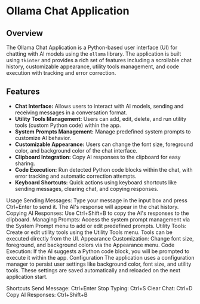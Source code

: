 # Ollama Chat Application

## Overview

The Ollama Chat Application is a Python-based user interface (UI) for chatting with AI models using the `ollama` library. The application is built using `tkinter` and provides a rich set of features including a scrollable chat history, customizable appearance, utility tools management, and code execution with tracking and error correction.

## Features

- **Chat Interface:** Allows users to interact with AI models, sending and receiving messages in a conversation format.
- **Utility Tools Management:** Users can add, edit, delete, and run utility tools (custom Python code) within the app.
- **System Prompts Management:** Manage predefined system prompts to customize AI behavior.
- **Customizable Appearance:** Users can change the font size, foreground color, and background color of the chat interface.
- **Clipboard Integration:** Copy AI responses to the clipboard for easy sharing.
- **Code Execution:** Run detected Python code blocks within the chat, with error tracking and automatic correction attempts.
- **Keyboard Shortcuts:** Quick actions using keyboard shortcuts like sending messages, clearing chat, and copying responses.

Usage
Sending Messages: Type your message in the input box and press Ctrl+Enter to send it. The AI's response will appear in the chat history.
Copying AI Responses: Use Ctrl+Shift+B to copy the AI's responses to the clipboard.
Managing Prompts: Access the system prompt management via the System Prompt menu to add or edit predefined prompts.
Utility Tools: Create or edit utility tools using the Utility Tools menu. Tools can be executed directly from the UI.
Appearance Customization: Change font size, foreground, and background colors via the Appearance menu.
Code Execution: If the AI suggests a Python code block, you will be prompted to execute it within the app.
Configuration
The application uses a configuration manager to persist user settings like background color, font size, and utility tools. These settings are saved automatically and reloaded on the next application start.

Shortcuts
Send Message: Ctrl+Enter
Stop Typing: Ctrl+S
Clear Chat: Ctrl+D
Copy AI Responses: Ctrl+Shift+B
